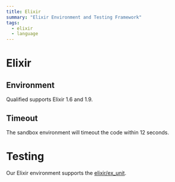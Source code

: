```yaml
---
title: Elixir
summary: "Elixir Environment and Testing Framework"
tags:
  - elixir
  - language
---
```


# Elixir

## Environment

Qualified supports Elixir 1.6 and 1.9.

## Timeout

The sandbox environment will timeout the code within 12 seconds.

# Testing

Our Elixir environment supports the [elixir/ex_unit](/reference/languages/elixir/ex_unit).
